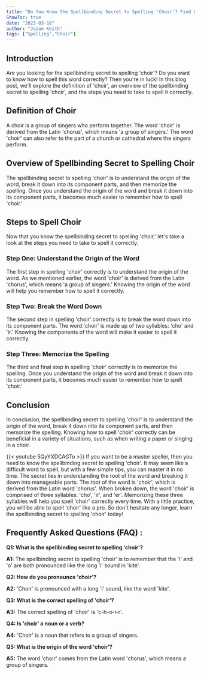 ```yaml
---
title: "Do You Know the Spellbinding Secret to Spelling 'Choir'? Find Out Now!"
ShowToc: true 
date: "2023-03-18"
author: "Jason Keith" 
tags: ["Spelling","Choir"]
---
```

## Introduction

Are you looking for the spellbinding secret to spelling 'choir'? Do you want to know how to spell this word correctly? Then you're in luck! In this blog post, we'll explore the definition of 'choir', an overview of the spellbinding secret to spelling 'choir', and the steps you need to take to spell it correctly. 

## Definition of Choir

A choir is a group of singers who perform together. The word 'choir' is derived from the Latin 'chorus', which means 'a group of singers.' The word 'choir' can also refer to the part of a church or cathedral where the singers perform.

## Overview of Spellbinding Secret to Spelling Choir

The spellbinding secret to spelling 'choir' is to understand the origin of the word, break it down into its component parts, and then memorize the spelling. Once you understand the origin of the word and break it down into its component parts, it becomes much easier to remember how to spell 'choir.'

## Steps to Spell Choir

Now that you know the spellbinding secret to spelling 'choir,' let's take a look at the steps you need to take to spell it correctly. 

### Step One: Understand the Origin of the Word

The first step in spelling 'choir' correctly is to understand the origin of the word. As we mentioned earlier, the word 'choir' is derived from the Latin 'chorus', which means 'a group of singers.' Knowing the origin of the word will help you remember how to spell it correctly.

### Step Two: Break the Word Down

The second step in spelling 'choir' correctly is to break the word down into its component parts. The word 'choir' is made up of two syllables: 'cho' and 'ir.' Knowing the components of the word will make it easier to spell it correctly. 

### Step Three: Memorize the Spelling

The third and final step in spelling 'choir' correctly is to memorize the spelling. Once you understand the origin of the word and break it down into its component parts, it becomes much easier to remember how to spell 'choir.' 

## Conclusion

In conclusion, the spellbinding secret to spelling 'choir' is to understand the origin of the word, break it down into its component parts, and then memorize the spelling. Knowing how to spell 'choir' correctly can be beneficial in a variety of situations, such as when writing a paper or singing in a choir.

{{< youtube 5QyYXDCAGTo >}} 
If you want to be a master speller, then you need to know the spellbinding secret to spelling 'choir'. It may seem like a difficult word to spell, but with a few simple tips, you can master it in no time. The secret lies in understanding the root of the word and breaking it down into manageable parts. The root of the word is 'choir', which is derived from the Latin word 'chorus'. When broken down, the word 'choir' is comprised of three syllables: 'cho', 'ir', and 'er'. Memorizing these three syllables will help you spell 'choir' correctly every time. With a little practice, you will be able to spell 'choir' like a pro. So don't hesitate any longer, learn the spellbinding secret to spelling 'choir' today!

## Frequently Asked Questions (FAQ) :
**Q1: What is the spellbinding secret to spelling 'choir'?**

**A1:** The spellbinding secret to spelling 'choir' is to remember that the 'i' and 'o' are both pronounced like the long 'i' sound in 'kite'.

**Q2: How do you pronounce 'choir'?**

**A2:** 'Choir' is pronounced with a long 'i' sound, like the word 'kite'.

**Q3: What is the correct spelling of 'choir'?**

**A3:** The correct spelling of 'choir' is 'c-h-o-i-r'.

**Q4: Is 'choir' a noun or a verb?**

**A4:** 'Choir' is a noun that refers to a group of singers.

**Q5: What is the origin of the word 'choir'?**

**A5:** The word 'choir' comes from the Latin word 'chorus', which means a group of singers.





